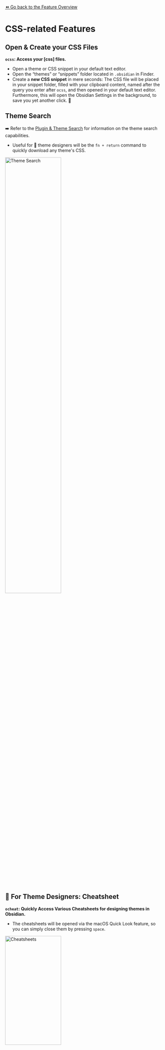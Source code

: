 [⏪ Go back to the Feature Overview](https://github.com/chrisgrieser/shimmering-obsidian/blob/main/README.md#feature-overview)

# CSS-related Features

## Open & Create your CSS Files
**`ocss`: Access your [css] files.**
- Open a theme or CSS snippet in your default text editor.
- Open the “themes” or “snippets” folder located in `.obsidian` in Finder.
- Create a **new CSS snippet** in mere seconds: The CSS file will be placed in your snippet folder, filled with your clipboard content, named after the query you enter after `ocss`, and then opened in your default text editor. Furthermore, this will open the Obsidian Settings in the background, to save you yet another click. 🙂

## Theme Search
➡️ Refer to the [Plugin & Theme Search](documentation/Plugin%20and%20Theme%20Search.md#Themes) for information on the theme search capabilities.
- Useful for 🎨 theme designers will be the `fn + return` command to quickly download any theme's CSS.

<img src="https://user-images.githubusercontent.com/73286100/131255059-1a56d6e7-8c2f-4ff0-b20d-247702bb7925.gif" alt="Theme Search" width=60% height=60%>

## 🎨 For Theme Designers: Cheatsheet
**`ocheat`: Quickly Access Various Cheatsheets for designing themes in Obsidian.**
- The cheatsheets will be opened via the macOS Quick Look feature, so you can simply close them by pressing `space`.

<img src="https://i.imgur.com/Xz5j6TQ.png" alt="Cheatsheets" width=60% height=30%>

## 🎨 For Theme Designers: Quick Font File Conversion
**`Triggered via Universal Action`: Convert a font file to CSS with base64.**
- This will take the selected font file (e.g., `.tff` or `.woff`), convert them into base64 and write the base64-encoded font into a CSS file, which will be placed into your snippets folder.
- See the Alfred Documentation for how to use [Universal Actions](https://www.alfredapp.com/universal-actions/).

<img src="https://i.imgur.com/q0vKXzT.gif" alt="Conversion of CSS via universal command" width=60%>
